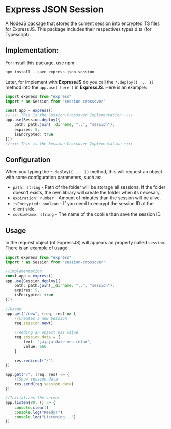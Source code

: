 # Express JSON Session

A NodeJS package that stores the current session into encrypted TS files for ExpressJS. This package includes their respectives types.d.ts (for Typescript).

## Implementation:
For install this package, use npm: 
```powershell
npm install --save express-json-session
```
Later, for implement with __ExpressJS__ do you call the `*.deploy({ ... })` method into the `app.use( here )` in __ExpressJS__. Here is an example:
```ts
import express from "express"
import * as Session from "session-crossover"

const app = express()
//↓↓↓↓ This is the Session-Crossover Implementation ↓↓↓↓
app.use(Session.deploy({
    path: path.join(__dirname, "..", "session"),
    expires: 5,
    isEncrypted: true
}))
//↑↑↑↑ This is the Session-Crossover Implementation ↑↑↑↑
```

## Configuration

When you typing the `*.deploy({ ... })` method, this will request an object with some configuration parameters, such as:
- `path: string` - Path of the folder will be storage all sessions. If the folder doesn't exists, the own library will create the folder when its necesary.
- `expiration: number` - Amount of minutes than the session will be alive.
- `isEncrypted: boolean` - If you need to encrypt the session ID at the client side.
- `cookieName: string` - The name of the cookie than save the session ID.

## Usage

In the request object (of ExpressJS) will appears an property called `session`. There is an example of usage:
```ts
import express from "express"
import * as Session from "session-crossover"

//Implementation
const app = express()
app.use(Session.deploy({
    path: path.join(__dirname, "..", "session"),
    expires: 5,
    isEncrypted: true
}))

//Usage
app.get("/new", (req, res) => {
    //Creates a new Session
    req.session.new()

    //Adding an object has value
    req.session.data = {
        text: "jajaja dale men relax",
        value: 666
    }

    res.redirect("/")
})

app.get("/", (req, res) => {
    //Show session data
    res.send(req.session.data)
})

//Initializes the server
app.listen(80, () => {
    console.clear()
    console.log("Ready!")
    console.log("Listening...")
})
```
